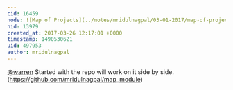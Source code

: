 ```yaml
---
cid: 16459
node: ![Map of Projects](../notes/mridulnagpal/03-01-2017/map-of-projects)
nid: 13979
created_at: 2017-03-26 12:17:01 +0000
timestamp: 1490530621
uid: 497953
author: mridulnagpal
---
```


[@warren](/profile/warren) Started with the repo will work on it side by side. (https://github.com/mridulnagpal/map_module)